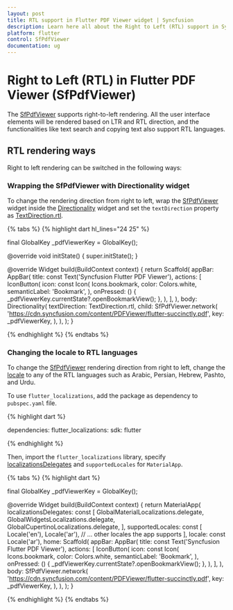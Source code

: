 ```yaml
---
layout: post
title: RTL support in Flutter PDF Viewer widget | Syncfusion 
description: Learn here all about the Right to Left (RTL) support in Syncfusion Flutter PDF Viewer (SfPdfViewer) widget and more.
platform: flutter
control: SfPdfViewer
documentation: ug
---
```


# Right to Left (RTL) in Flutter PDF Viewer (SfPdfViewer)

The [SfPdfViewer](https://pub.dev/documentation/syncfusion_flutter_pdfviewer/latest/pdfviewer/SfPdfViewer-class.html) supports right-to-left rendering. All the user interface elements will be rendered based on LTR and RTL direction, and the functionalities like text search and copying text also support RTL languages.

## RTL rendering ways

Right to left rendering can be switched in the following ways:

### Wrapping the SfPdfViewer with Directionality widget

To change the rendering direction from right to left, wrap the [SfPdfViewer](https://pub.dev/documentation/syncfusion_flutter_pdfviewer/latest/pdfviewer/SfPdfViewer-class.html) widget inside the [Directionality](https://api.flutter.dev/flutter/widgets/Directionality-class.html) widget and set the `textDirection`  property as [TextDirection.rtl](https://api.flutter.dev/flutter/widgets/Directionality/textDirection.html).

{% tabs %}
{% highlight dart hl_lines="24 25" %}

  final GlobalKey<SfPdfViewerState> _pdfViewerKey = GlobalKey();

  @override
  void initState() {
    super.initState();
  }

  @override
  Widget build(BuildContext context) {
    return Scaffold(
      appBar: AppBar(
        title: const Text('Syncfusion Flutter PDF Viewer'),
        actions: <Widget>[
          IconButton(
            icon: const Icon(
              Icons.bookmark,
              color: Colors.white,
              semanticLabel: 'Bookmark',
            ),
            onPressed: () {
              _pdfViewerKey.currentState?.openBookmarkView();
            },
          ),
        ],
      ),
      body: Directionality(
        textDirection: TextDirection.rtl,
        child: SfPdfViewer.network(
          'https://cdn.syncfusion.com/content/PDFViewer/flutter-succinctly.pdf',
          key: _pdfViewerKey,
        ),
      ),
    );
  }

{% endhighlight %}
{% endtabs %}

### Changing the locale to RTL languages

To change the [SfPdfViewer](https://pub.dev/documentation/syncfusion_flutter_pdfviewer/latest/pdfviewer/SfPdfViewer-class.html) rendering direction from right to left, change the [locale](https://api.flutter.dev/flutter/material/MaterialApp/locale.html) to any of the RTL languages such as Arabic, Persian, Hebrew, Pashto, and Urdu.

To use `flutter_localizations`, add the package as dependency to `pubspec.yaml` file.

{% highlight dart %}

dependencies:
flutter_localizations:
  sdk: flutter

{% endhighlight %}

Then, import the `flutter_localizations` library, specify [localizationsDelegates](https://api.flutter.dev/flutter/widgets/LocalizationsDelegate-class.html) and `supportedLocales` for `MaterialApp`.

{% tabs %}
{% highlight dart %}

  final GlobalKey<SfPdfViewerState> _pdfViewerKey = GlobalKey();

  @override
  Widget build(BuildContext context) {
    return MaterialApp(
      localizationsDelegates: const [
        GlobalMaterialLocalizations.delegate,
        GlobalWidgetsLocalizations.delegate,
        GlobalCupertinoLocalizations.delegate,
      ],
      supportedLocales: const <Locale>[
        Locale('en'),
        Locale('ar'),
        // ... other locales the app supports
      ],
      locale: const Locale('ar'),
      home: Scaffold(
        appBar: AppBar(
          title: const Text('Syncfusion Flutter PDF Viewer'),
          actions: <Widget>[
            IconButton(
              icon: const Icon(
                Icons.bookmark,
                color: Colors.white,
                semanticLabel: 'Bookmark',
              ),
              onPressed: () {
                _pdfViewerKey.currentState?.openBookmarkView();
              },
            ),
          ],
        ),
        body: SfPdfViewer.network(
          'https://cdn.syncfusion.com/content/PDFViewer/flutter-succinctly.pdf',
          key: _pdfViewerKey,
        ),
      ),
    );
  }

{% endhighlight %}
{% endtabs %}